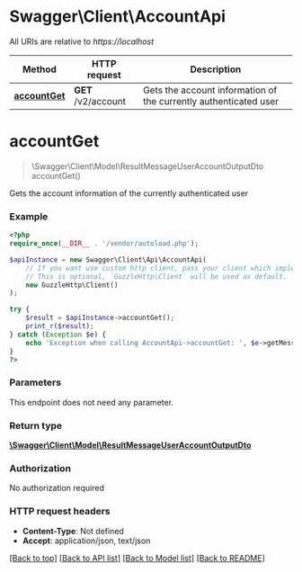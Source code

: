 # Swagger\Client\AccountApi

All URIs are relative to *https://localhost*

Method | HTTP request | Description
------------- | ------------- | -------------
[**accountGet**](AccountApi.md#accountGet) | **GET** /v2/account | Gets the account information of the currently authenticated user


# **accountGet**
> \Swagger\Client\Model\ResultMessageUserAccountOutputDto accountGet()

Gets the account information of the currently authenticated user

### Example
```php
<?php
require_once(__DIR__ . '/vendor/autoload.php');

$apiInstance = new Swagger\Client\Api\AccountApi(
    // If you want use custom http client, pass your client which implements `GuzzleHttp\ClientInterface`.
    // This is optional, `GuzzleHttp\Client` will be used as default.
    new GuzzleHttp\Client()
);

try {
    $result = $apiInstance->accountGet();
    print_r($result);
} catch (Exception $e) {
    echo 'Exception when calling AccountApi->accountGet: ', $e->getMessage(), PHP_EOL;
}
?>
```

### Parameters
This endpoint does not need any parameter.

### Return type

[**\Swagger\Client\Model\ResultMessageUserAccountOutputDto**](../Model/ResultMessageUserAccountOutputDto.md)

### Authorization

No authorization required

### HTTP request headers

 - **Content-Type**: Not defined
 - **Accept**: application/json, text/json

[[Back to top]](#) [[Back to API list]](../../README.md#documentation-for-api-endpoints) [[Back to Model list]](../../README.md#documentation-for-models) [[Back to README]](../../README.md)

